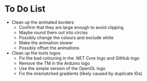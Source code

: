 # To Do List

- Clean up the animated borders
  - Confirm that they are large enough to avoid clipping
  - Maybe round them out into circles
  - Possibly change the colours and exclude white
  - Make the animation slower
  - Possibly offset the animations
- Clean up the tools logos
  - Fix the bad colouring in the .NET Core logo and GitHub logo
  - Remove the TM in the Arduino logo
  - Use the simple version of the OpenGL logo
  - Fix the mismatched gradients (likely caused by duplicate IDs)